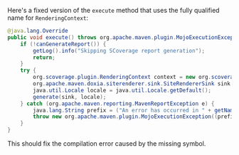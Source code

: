 Here's a fixed version of the `execute` method that uses the fully qualified name for `RenderingContext`:

```java
@java.lang.Override
public void execute() throws org.apache.maven.plugin.MojoExecutionException {
    if (!canGenerateReport()) {
        getLog().info("Skipping SCoverage report generation");
        return;
    }
    try {
        org.scoverage.plugin.RenderingContext context = new org.scoverage.plugin.RenderingContext(outputDirectory, getOutputName() + ".html");
        org.apache.maven.doxia.siterenderer.sink.SiteRendererSink sink = new org.apache.maven.doxia.siterenderer.sink.SiteRendererSink(context);
        java.util.Locale locale = java.util.Locale.getDefault();
        generate(sink, locale);
    } catch (org.apache.maven.reporting.MavenReportException e) {
        java.lang.String prefix = ("An error has occurred in " + getName(java.util.Locale.ENGLISH)) + " report generation";
        throw new org.apache.maven.plugin.MojoExecutionException((prefix + ": ") + e.getMessage(), e);
    }
}
```

This should fix the compilation error caused by the missing symbol.